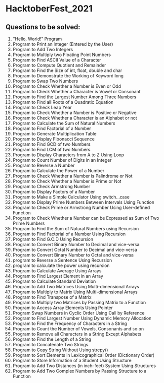 # HacktoberFest_2021

## Questions to be solved:

  1.  "Hello, World!" Program
  2.  Program to Print an Integer (Entered by the User)
  3.  Program to Add Two Integers
  4.  Program to Multiply two Floating Point Numbers
  5.  Program to Find ASCII Value of a Character
  6.  Program to Compute Quotient and Remainder
  7.  Program to Find the Size of int, float, double and char
  8.  Program to Demonstrate the Working of Keyword long
  9.  Program to Swap Two Numbers
  10. Program to Check Whether a Number is Even or Odd
  11. Program to Check Whether a Character is Vowel or Consonant
  12. Program to Find the Largest Number Among Three Numbers
  13. Program to Find all Roots of a Quadratic Equation
  14. Program to Check Leap Year
  15. Program to Check Whether a Number is Positive or Negative
  16. Program to Check Whether a Character is an Alphabet or not
  17. Program to Calculate the Sum of Natural Numbers
  18. Program to Find Factorial of a Number
  19. Program to Generate Multiplication Table
  20. Program to Display Fibonacci Sequence
  21. Program to Find GCD of two Numbers
  22. Program to Find LCM of two Numbers
  23. Program to Display Characters from A to Z Using Loop
  24. Program to Count Number of Digits in an Integer
  25. Program to Reverse a Number
  26. Program to Calculate the Power of a Number
  27. Program to Check Whether a Number is Palindrome or Not
  28. Program to Check Whether a Number is Prime or Not
  29. Program to Check Armstrong Number
  30. Program to Display Factors of a Number
  31. Program to Make a Simple Calculator Using switch...case
  32. Program to Display Prime Numbers Between Intervals Using Function
  33. Program to Check Prime or Armstrong Number Using User-defined Function
  34. Program to Check Whether a Number can be Expressed as Sum of Two Prime Numbers
  35. Program to Find the Sum of Natural Numbers using Recursion
  36. Program to Find Factorial of a Number Using Recursion
  37. Program to Find G.C.D Using Recursion
  38. Program to Convert Binary Number to Decimal and vice-versa
  39. Program to Convert Octal Number to Decimal and vice-versa
  40. Program to Convert Binary Number to Octal and vice-versa
  41. program to Reverse a Sentence Using Recursion
  42. program to calculate the power using recursion
  43. Program to Calculate Average Using Arrays
  44. Program to Find Largest Element in an Array
  45. Program to Calculate Standard Deviation
  46. Program to Add Two Matrices Using Multi-dimensional Arrays
  47. Program to Multiply to Matrix Using Multi-dimensional Arrays
  48. Program to Find Transpose of a Matrix
  49. Program to Multiply two Matrices by Passing Matrix to a Function
  50. Program to Access Array Elements Using Pointer
  51. Program Swap Numbers in Cyclic Order Using Call by Reference
  52. Program to Find Largest Number Using Dynamic Memory Allocation
  53. Program to Find the Frequency of Characters in a String
  54. Program to Count the Number of Vowels, Consonants and so on
  55. Program to Remove all Characters in a String Except Alphabets
  56. Program to Find the Length of a String
  57. Program to Concatenate Two Strings
  58. Program to Copy String Without Using strcpy()
  59. Program to Sort Elements in Lexicographical Order (Dictionary Order)
  60. Program to Store Information of a Student Using Structure
  61. Program to Add Two Distances (in inch-feet) System Using Structures
  62. Program to Add Two Complex Numbers by Passing Structure to a Function
